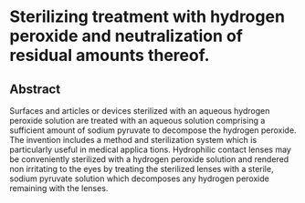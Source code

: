 # Sterilizing treatment with hydrogen peroxide and neutralization of residual amounts thereof.

## Abstract
Surfaces and articles or devices sterilized with an aqueous hydrogen peroxide solution are treated with an aqueous solution comprising a sufficient amount of sodium pyruvate to decompose the hydrogen peroxide. The invention includes a method and sterilization system which is particularly useful in medical applica tions. Hydrophilic contact lenses may be conveniently sterilized with a hydrogen peroxide solution and rendered non irritating to the eyes by treating the sterilized lenses with a sterile, sodium pyruvate solution which decomposes any hydrogen peroxide remaining with the lenses.
